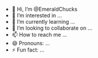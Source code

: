 - 👋 Hi, I’m @EmeraldChucks
- 👀 I’m interested in ...
- 🌱 I’m currently learning ...
- 💞️ I’m looking to collaborate on ...
- 📫 How to reach me ...
- 😄 Pronouns: ...
- ⚡ Fun fact: ...

<!---
EmeraldChucks/EmeraldChucks is a ✨ special ✨ repository because its `README.md` (this file) appears on your GitHub profile.
You can click the Preview link to take a look at your changes.
--->
